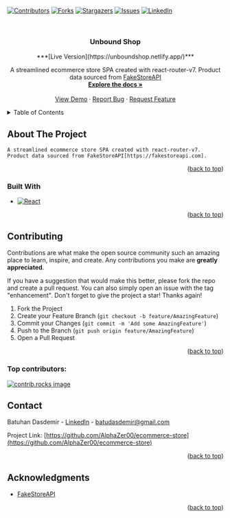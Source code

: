 
<a id="readme-top"></a>

[![Contributors][contributors-shield]][contributors-url]
[![Forks][forks-shield]][forks-url]
[![Stargazers][stars-shield]][stars-url]
[![Issues][issues-shield]][issues-url]
[![LinkedIn][linkedin-shield]][linkedin-url]

<br />
<div align="center">

<h3 align="center">Unbound Shop</h3>
***[Live Version](https://unboundshop.netlify.app/)***

  <p align="center">
    A streamlined ecommerce store SPA created with react-router-v7. Product data sourced from <a href="https://fakestoreapi.com" target="_blank">FakeStoreAPI</a>
    <br />
    <a href="https://github.com/AlphaZer00/ecommerce-store"><strong>Explore the docs »</strong></a>
    <br />
    <br />
    <a href="https://github.com/AlphaZer00/ecommerce-store">View Demo</a>
    &middot;
    <a href="https://github.com/AlphaZer00/ecommerce-store/issues/new?labels=bug&template=bug-report---.md">Report Bug</a>
    &middot;
    <a href="https://github.com/AlphaZer00/ecommerce-store/issues/new?labels=enhancement&template=feature-request---.md">Request Feature</a>
  </p>
</div>



<!-- TABLE OF CONTENTS -->
<details>
  <summary>Table of Contents</summary>
  <ol>
    <li>
      <a href="#about-the-project">About The Project</a>
      <ul>
        <li><a href="#built-with">Built With</a></li>
      </ul>
    </li>
    <li><a href="#contributing">Contributing</a></li>
    <li><a href="#contact">Contact</a></li>
    <li><a href="#acknowledgments">Acknowledgments</a></li>
  </ol>
</details>



<!-- ABOUT THE PROJECT -->
## About The Project

 `A streamlined ecommerce store SPA created with react-router-v7. Product data sourced from FakeStoreAPI[https://fakestoreapi.com].`

<p align="right">(<a href="#readme-top">back to top</a>)</p>



### Built With

* [![React][React.js]][React-url]


<p align="right">(<a href="#readme-top">back to top</a>)</p>

<!-- CONTRIBUTING -->
## Contributing

Contributions are what make the open source community such an amazing place to learn, inspire, and create. Any contributions you make are **greatly appreciated**.

If you have a suggestion that would make this better, please fork the repo and create a pull request. You can also simply open an issue with the tag "enhancement".
Don't forget to give the project a star! Thanks again!

1. Fork the Project
2. Create your Feature Branch (`git checkout -b feature/AmazingFeature`)
3. Commit your Changes (`git commit -m 'Add some AmazingFeature'`)
4. Push to the Branch (`git push origin feature/AmazingFeature`)
5. Open a Pull Request

<p align="right">(<a href="#readme-top">back to top</a>)</p>

### Top contributors:

<a href="https://github.com/AlphaZer00/ecommerce-store/graphs/contributors">
  <img src="https://contrib.rocks/image?repo=AlphaZer00/ecommerce-store" alt="contrib.rocks image" />
</a>



<!-- CONTACT -->
## Contact

Batuhan Dasdemir - [LinkedIn](https://linkedin.com/in/batuhan-dasdemir) - batudasdemir@gmail.com

Project Link: [https://github.com/AlphaZer00/ecommerce-store](https://github.com/AlphaZer00/ecommerce-store)

<p align="right">(<a href="#readme-top">back to top</a>)</p>



<!-- ACKNOWLEDGMENTS -->
## Acknowledgments

* [FakeStoreAPI](https://fakestoreapi.com)

<p align="right">(<a href="#readme-top">back to top</a>)</p>



<!-- MARKDOWN LINKS & IMAGES -->
<!-- https://www.markdownguide.org/basic-syntax/#reference-style-links -->
[contributors-shield]: https://img.shields.io/github/contributors/AlphaZer00/ecommerce-store.svg?style=for-the-badge
[contributors-url]: https://github.com/AlphaZer00/ecommerce-store/graphs/contributors
[forks-shield]: https://img.shields.io/github/forks/AlphaZer00/ecommerce-store.svg?style=for-the-badge
[forks-url]: https://github.com/AlphaZer00/ecommerce-store/network/members
[stars-shield]: https://img.shields.io/github/stars/AlphaZer00/ecommerce-store.svg?style=for-the-badge
[stars-url]: https://github.com/AlphaZer00/ecommerce-store/stargazers
[issues-shield]: https://img.shields.io/github/issues/AlphaZer00/ecommerce-store.svg?style=for-the-badge
[issues-url]: https://github.com/AlphaZer00/ecommerce-store/issues
[license-shield]: https://img.shields.io/github/license/AlphaZer00/ecommerce-store.svg?style=for-the-badge
[license-url]: https://github.com/AlphaZer00/ecommerce-store/blob/master/LICENSE.txt
[linkedin-shield]: https://img.shields.io/badge/-LinkedIn-black.svg?style=for-the-badge&logo=linkedin&colorB=555
[linkedin-url]: https://linkedin.com/in/batuhan-dasdemir
[product-screenshot]: images/screenshot.png
[Next.js]: https://img.shields.io/badge/next.js-000000?style=for-the-badge&logo=nextdotjs&logoColor=white
[Next-url]: https://nextjs.org/
[React.js]: https://img.shields.io/badge/React-20232A?style=for-the-badge&logo=react&logoColor=61DAFB
[React-url]: https://reactjs.org/
[Vue.js]: https://img.shields.io/badge/Vue.js-35495E?style=for-the-badge&logo=vuedotjs&logoColor=4FC08D
[Vue-url]: https://vuejs.org/
[Angular.io]: https://img.shields.io/badge/Angular-DD0031?style=for-the-badge&logo=angular&logoColor=white
[Angular-url]: https://angular.io/
[Svelte.dev]: https://img.shields.io/badge/Svelte-4A4A55?style=for-the-badge&logo=svelte&logoColor=FF3E00
[Svelte-url]: https://svelte.dev/
[Laravel.com]: https://img.shields.io/badge/Laravel-FF2D20?style=for-the-badge&logo=laravel&logoColor=white
[Laravel-url]: https://laravel.com
[Bootstrap.com]: https://img.shields.io/badge/Bootstrap-563D7C?style=for-the-badge&logo=bootstrap&logoColor=white
[Bootstrap-url]: https://getbootstrap.com
[JQuery.com]: https://img.shields.io/badge/jQuery-0769AD?style=for-the-badge&logo=jquery&logoColor=white
[JQuery-url]: https://jquery.com 

